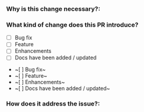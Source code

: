 ### **Why is this change necessary?:**

### **What kind of change does this PR introduce?**

- [ ] Bug fix
- [ ] Feature
- [ ] Enhancements
- [ ] Docs have been added / updated

- ~[ ] Bug fix~
- ~[ ] Feature~
- ~[ ] Enhancements~
- ~[ ] Docs have been added / updated~

### **How does it address the issue?:**
